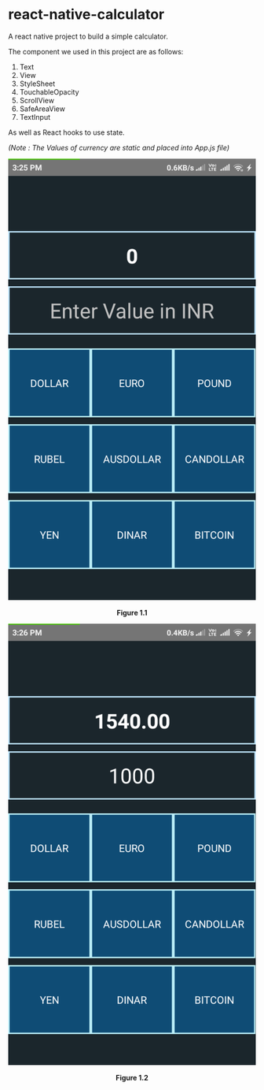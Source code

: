 # react-native-calculator
A react native project to build a simple calculator.

The component we used in this project are as follows:
  1. Text
  2. View
  3. StyleSheet
  4. TouchableOpacity
  5. ScrollView
  6. SafeAreaView
  7. TextInput
  
  As well as React hooks to use state.
  
  <i>(Note : The Values of currency are static and placed into App.js file)</i>

![alt text](https://raw.githubusercontent.com/shubhu3dev/react-native-calculator/main/images/Screenshot_2021-01-21-15-26-00-561_com.calculaterapp.png)
<p align="center">
   <b>Figure 1.1</b>
</p>


![alt text](https://raw.githubusercontent.com/shubhu3dev/react-native-calculator/main/images/Screenshot_2021-01-21-15-26-17-131_com.calculaterapp.png)
<p align="center">
   <b>Figure 1.2</b>
</p>

